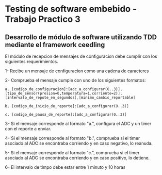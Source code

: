 # Testing de software embebido - Trabajo Practico 3
## Desarrollo de módulo de software utilizando TDD mediante el framework ceedling
El módulo de recepcion de mensajes de configuracion debe cumplir con los siguientes requerimientos.

1- Recibe un mensaje de configuracion como una cadena de caracteres

2- Comprueba el mensaje cumple con uno de los siguientes formatos:

	a. [codigo_de_configuracion]:[adc_a_configurar(0..3)],[tipo_de_sensor(presion=0,temperatura=1,corriente=2)],[intervalo_de_repote_en_segundos],[minimo_cambio_reportable]

	b. [codigo_de_inicio_de_reporte]:[adc_a_configurar(0..3)]

	c. [codigo_de_pausa_de_reporte]:[adc_a_configurar(0..3)]

3- Si el mensaje corresponde al formato "a.", configura el ADC y un timer con el reporte a enviar.

4- Si el mensaje corresponde al formato "b.", comprueba si el timer asociado al ADC se encontraba corriendo y en caso negativo, lo reanuda.

5- Si el mensaje corresponde al formato "c.", comprueba si el timer asociado al ADC se encontraba corriendo y en caso positivo, lo detiene.

6- El intervalo de timpo debe estar entre 1 minuto y 10 horas
